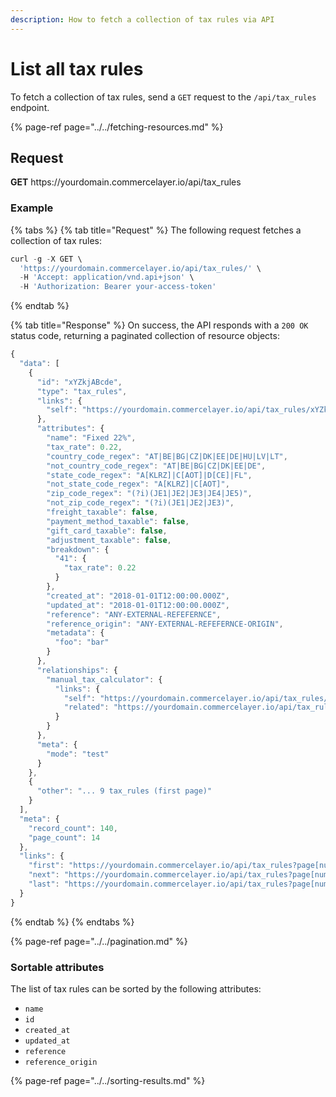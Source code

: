```yaml
---
description: How to fetch a collection of tax rules via API
---
```


# List all tax rules

To fetch a collection of tax rules, send a `GET` request to the `/api/tax_rules` endpoint.

{% page-ref page="../../fetching-resources.md" %}

## Request

**GET** https://<i></i>yourdomain.commercelayer.io/api/tax_rules

### **Example**

{% tabs %}
{% tab title="Request" %}
The following request fetches a collection of tax rules:

```javascript
curl -g -X GET \
  'https://yourdomain.commercelayer.io/api/tax_rules/' \
  -H 'Accept: application/vnd.api+json' \
  -H 'Authorization: Bearer your-access-token'
```
{% endtab %}

{% tab title="Response" %}
On success, the API responds with a `200 OK` status code, returning a paginated collection of resource objects:

```javascript
{
  "data": [
    {
      "id": "xYZkjABcde",
      "type": "tax_rules",
      "links": {
        "self": "https://yourdomain.commercelayer.io/api/tax_rules/xYZkjABcde"
      },
      "attributes": {
        "name": "Fixed 22%",
        "tax_rate": 0.22,
        "country_code_regex": "AT|BE|BG|CZ|DK|EE|DE|HU|LV|LT",
        "not_country_code_regex": "AT|BE|BG|CZ|DK|EE|DE",
        "state_code_regex": "A[KLRZ]|C[AOT]|D[CE]|FL",
        "not_state_code_regex": "A[KLRZ]|C[AOT]",
        "zip_code_regex": "(?i)(JE1|JE2|JE3|JE4|JE5)",
        "not_zip_code_regex": "(?i)(JE1|JE2|JE3)",
        "freight_taxable": false,
        "payment_method_taxable": false,
        "gift_card_taxable": false,
        "adjustment_taxable": false,
        "breakdown": {
          "41": {
            "tax_rate": 0.22
          }
        },
        "created_at": "2018-01-01T12:00:00.000Z",
        "updated_at": "2018-01-01T12:00:00.000Z",
        "reference": "ANY-EXTERNAL-REFEFERNCE",
        "reference_origin": "ANY-EXTERNAL-REFEFERNCE-ORIGIN",
        "metadata": {
          "foo": "bar"
        }
      },
      "relationships": {
        "manual_tax_calculator": {
          "links": {
            "self": "https://yourdomain.commercelayer.io/api/tax_rules/xYZkjABcde/relationships/manual_tax_calculator",
            "related": "https://yourdomain.commercelayer.io/api/tax_rules/xYZkjABcde/manual_tax_calculator"
          }
        }
      },
      "meta": {
        "mode": "test"
      }
    },
    {
      "other": "... 9 tax_rules (first page)"
    }
  ],
  "meta": {
    "record_count": 140,
    "page_count": 14
  },
  "links": {
    "first": "https://yourdomain.commercelayer.io/api/tax_rules?page[number]=1&page[size]=10",
    "next": "https://yourdomain.commercelayer.io/api/tax_rules?page[number]=2&page[size]=10",
    "last": "https://yourdomain.commercelayer.io/api/tax_rules?page[number]=14&page[size]=10"
  }
}
```
{% endtab %}
{% endtabs %}

{% page-ref page="../../pagination.md" %}

### Sortable attributes

The list of tax rules can be sorted by the following attributes:

* `name`
* `id`
* `created_at`
* `updated_at`
* `reference`
* `reference_origin`

{% page-ref page="../../sorting-results.md" %}

